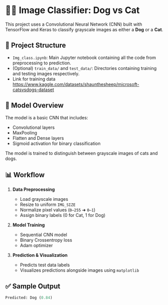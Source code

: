 # 🐶🐱 Image Classifier: Dog vs Cat

This project uses a Convolutional Neural Network (CNN) built with TensorFlow and Keras to classify grayscale images as either a **Dog** or a **Cat**.

## 📁 Project Structure

- `Img_class.ipynb`: Main Jupyter notebook containing all the code from preprocessing to prediction.
- (Optional) `train_data/` and `test_data/`: Directories containing training and testing images respectively.
- Link for training data https://www.kaggle.com/datasets/shaunthesheep/microsoft-catsvsdogs-dataset

## 🧠 Model Overview

The model is a basic CNN that includes:
- Convolutional layers
- MaxPooling
- Flatten and Dense layers
- Sigmoid activation for binary classification

The model is trained to distinguish between grayscale images of cats and dogs.

## 📊 Workflow

1. **Data Preprocessing**
   - Load grayscale images
   - Resize to uniform `IMG_SIZE`
   - Normalize pixel values (`0–255` ➜ `0–1`)
   - Assign binary labels (0 for Cat, 1 for Dog)

2. **Model Training**
   - Sequential CNN model
   - Binary Crossentropy loss
   - Adam optimizer

3. **Prediction & Visualization**
   - Predicts test data labels
   - Visualizes predictions alongside images using `matplotlib`

## ✅ Sample Output

```python
Predicted: Dog (0.84)
